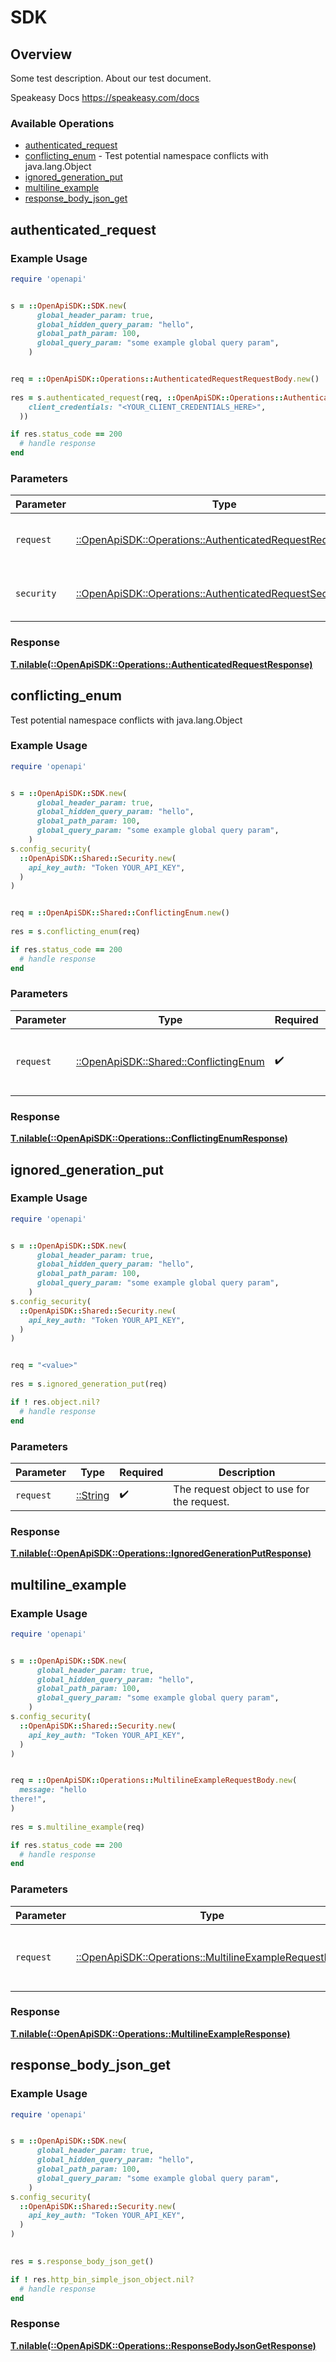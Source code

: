# SDK

## Overview

Some test description.
About our test document.

Speakeasy Docs
<https://speakeasy.com/docs>

### Available Operations

* [authenticated_request](#authenticated_request)
* [conflicting_enum](#conflicting_enum) - Test potential namespace conflicts with java.lang.Object
* [ignored_generation_put](#ignored_generation_put)
* [multiline_example](#multiline_example)
* [response_body_json_get](#response_body_json_get)

## authenticated_request

### Example Usage

```ruby
require 'openapi'


s = ::OpenApiSDK::SDK.new(
      global_header_param: true,
      global_hidden_query_param: "hello",
      global_path_param: 100,
      global_query_param: "some example global query param",
    )


req = ::OpenApiSDK::Operations::AuthenticatedRequestRequestBody.new()
    
res = s.authenticated_request(req, ::OpenApiSDK::Operations::AuthenticatedRequestSecurity.new(
    client_credentials: "<YOUR_CLIENT_CREDENTIALS_HERE>",
  ))

if res.status_code == 200
  # handle response
end

```

### Parameters

| Parameter                                                                                                               | Type                                                                                                                    | Required                                                                                                                | Description                                                                                                             |
| ----------------------------------------------------------------------------------------------------------------------- | ----------------------------------------------------------------------------------------------------------------------- | ----------------------------------------------------------------------------------------------------------------------- | ----------------------------------------------------------------------------------------------------------------------- |
| `request`                                                                                                               | [::OpenApiSDK::Operations::AuthenticatedRequestRequestBody](../../models/operations/authenticatedrequestrequestbody.md) | :heavy_check_mark:                                                                                                      | The request object to use for the request.                                                                              |
| `security`                                                                                                              | [::OpenApiSDK::Operations::AuthenticatedRequestSecurity](../../models/operations/authenticatedrequestsecurity.md)       | :heavy_check_mark:                                                                                                      | The security requirements to use for the request.                                                                       |

### Response

**[T.nilable(::OpenApiSDK::Operations::AuthenticatedRequestResponse)](../../models/operations/authenticatedrequestresponse.md)**




## conflicting_enum

Test potential namespace conflicts with java.lang.Object

### Example Usage

```ruby
require 'openapi'


s = ::OpenApiSDK::SDK.new(
      global_header_param: true,
      global_hidden_query_param: "hello",
      global_path_param: 100,
      global_query_param: "some example global query param",
    )
s.config_security(
  ::OpenApiSDK::Shared::Security.new(
    api_key_auth: "Token YOUR_API_KEY",
  )
)


req = ::OpenApiSDK::Shared::ConflictingEnum.new()
    
res = s.conflicting_enum(req)

if res.status_code == 200
  # handle response
end

```

### Parameters

| Parameter                                                                       | Type                                                                            | Required                                                                        | Description                                                                     |
| ------------------------------------------------------------------------------- | ------------------------------------------------------------------------------- | ------------------------------------------------------------------------------- | ------------------------------------------------------------------------------- |
| `request`                                                                       | [::OpenApiSDK::Shared::ConflictingEnum](../../models/shared/conflictingenum.md) | :heavy_check_mark:                                                              | The request object to use for the request.                                      |

### Response

**[T.nilable(::OpenApiSDK::Operations::ConflictingEnumResponse)](../../models/operations/conflictingenumresponse.md)**




## ignored_generation_put

### Example Usage

```ruby
require 'openapi'


s = ::OpenApiSDK::SDK.new(
      global_header_param: true,
      global_hidden_query_param: "hello",
      global_path_param: 100,
      global_query_param: "some example global query param",
    )
s.config_security(
  ::OpenApiSDK::Shared::Security.new(
    api_key_auth: "Token YOUR_API_KEY",
  )
)


req = "<value>"
    
res = s.ignored_generation_put(req)

if ! res.object.nil?
  # handle response
end

```

### Parameters

| Parameter                                  | Type                                       | Required                                   | Description                                |
| ------------------------------------------ | ------------------------------------------ | ------------------------------------------ | ------------------------------------------ |
| `request`                                  | [::String](../../models//.md)              | :heavy_check_mark:                         | The request object to use for the request. |

### Response

**[T.nilable(::OpenApiSDK::Operations::IgnoredGenerationPutResponse)](../../models/operations/ignoredgenerationputresponse.md)**




## multiline_example

### Example Usage

```ruby
require 'openapi'


s = ::OpenApiSDK::SDK.new(
      global_header_param: true,
      global_hidden_query_param: "hello",
      global_path_param: 100,
      global_query_param: "some example global query param",
    )
s.config_security(
  ::OpenApiSDK::Shared::Security.new(
    api_key_auth: "Token YOUR_API_KEY",
  )
)


req = ::OpenApiSDK::Operations::MultilineExampleRequestBody.new(
  message: "hello
there!",
)
    
res = s.multiline_example(req)

if res.status_code == 200
  # handle response
end

```

### Parameters

| Parameter                                                                                                       | Type                                                                                                            | Required                                                                                                        | Description                                                                                                     |
| --------------------------------------------------------------------------------------------------------------- | --------------------------------------------------------------------------------------------------------------- | --------------------------------------------------------------------------------------------------------------- | --------------------------------------------------------------------------------------------------------------- |
| `request`                                                                                                       | [::OpenApiSDK::Operations::MultilineExampleRequestBody](../../models/operations/multilineexamplerequestbody.md) | :heavy_check_mark:                                                                                              | The request object to use for the request.                                                                      |

### Response

**[T.nilable(::OpenApiSDK::Operations::MultilineExampleResponse)](../../models/operations/multilineexampleresponse.md)**




## response_body_json_get

### Example Usage

```ruby
require 'openapi'


s = ::OpenApiSDK::SDK.new(
      global_header_param: true,
      global_hidden_query_param: "hello",
      global_path_param: 100,
      global_query_param: "some example global query param",
    )
s.config_security(
  ::OpenApiSDK::Shared::Security.new(
    api_key_auth: "Token YOUR_API_KEY",
  )
)

    
res = s.response_body_json_get()

if ! res.http_bin_simple_json_object.nil?
  # handle response
end

```

### Response

**[T.nilable(::OpenApiSDK::Operations::ResponseBodyJsonGetResponse)](../../models/operations/responsebodyjsongetresponse.md)**



